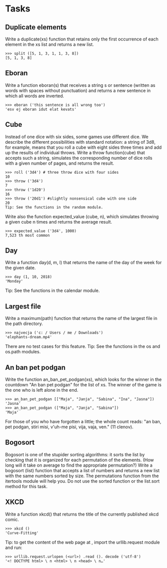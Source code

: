 # Tasks
## Duplicate elements
Write a duplicate(xs) function that retains only the first occurrence of each element in the xs list and returns a new list.
```
>>> split ([5, 1, 3, 1, 1, 3, 8])
[5, 1, 3, 8]
```
## Eboran
Write a function eboran(s) that receives a string s or sentence (written as words with spaces without punctuation) and returns a new sentence in which all words are inverted.
```
>>> eboran ('this sentence is all wrong too')
'esv ej eboran idut elat kevats'
```
## Cube
Instead of one dice with six sides, some games use different dice. We describe the different possibilities with standard notation: a string of 3d8, for example, means that you roll a cube with eight sides three times and add up the results of individual throws. Write a throw function(cube) that accepts such a string, simulates the corresponding number of dice rolls with a given number of pages, and returns the result.
```
>>> roll ('3d4') # three throw dice with four sides
10
>>> throw ('3d4')
7
>>> throw ('1d20')
16
>>> throw ('20d1') #slightly nonsensical cube with one side
20
Tip: See the functions in the random module.
```
Write also the function expected_value (cube, n), which simulates throwing a given cube n times and returns the average result.
```
>>> expected_value ('3d4', 1000)
7,523 th most common
```
## Day
Write a function day(d, m, l) that returns the name of the day of the week for the given date.
```
>>> day (1, 10, 2018)
'Monday'
```
Tip: See the functions in the calendar module.

## Largest file
Write a maximum(path) function that returns the name of the largest file in the path directory.
```
>>> najvecja ('c: / Users / me / Downloads')
'elephants-dream.mp4'
```
There are no test cases for this feature. Tip: See the functions in the os and os.path modules.

## An ban pet podgan
Write the function an_ban_pet_podgan(xs), which looks for the winner in the countdown "An ban pet podgan" for the list of xs. The winner of the game is the one who is left alone in the end.
```
>>> an_ban_pet_podgan [["Maja", "Janja", "Sabina", "Ina", "Jasna"])
'Jasna'
>>> an_ban_pet_podgan (["Maja", "Janja", "Sabina"])
'Maja'
```
For those of you who have forgotten a little; the whole count reads: "an ban, pet podgan, stiri misi, v'uh-me pisi, vija, vaja, ven." (11 clenov).

## Bogosort
Bogosort is one of the stupider sorting algorithms: it sorts the list by checking that it is organized for each permutation of the elements. (How long will it take on average to find the appropriate permutation?) Write a bogosort (list) function that accepts a list of numbers and returns a new list with the same numbers sorted by size. The permutations function from the itertools module will help you. Do not use the sorted function or the list.sort method for this task.

## XKCD
Write a function xkcd() that returns the title of the currently published xkcd comic.
```
>>> xkcd ()
'Curve-Fitting'
```
Tip: to get the content of the web page at <url>, import the urllib.request module and run:
```
>>> urllib.request.urlopen (<url>) .read (). decode ('utf-8')
'<! DOCTYPE html> \ n <html> \ n <head> \ n…'
```

